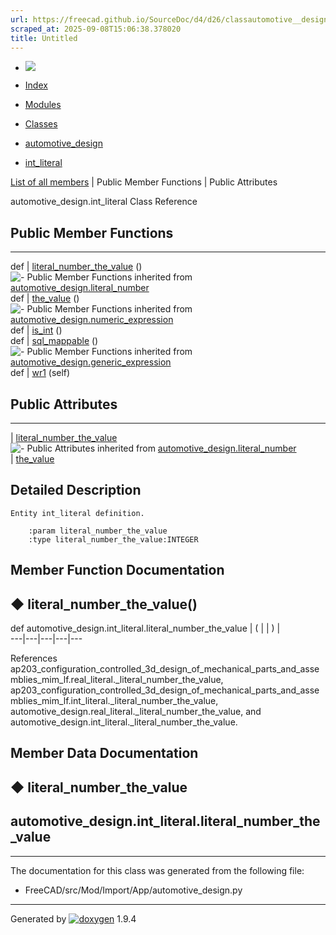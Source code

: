 ```yaml
---
url: https://freecad.github.io/SourceDoc/d4/d26/classautomotive__design_1_1int__literal.html
scraped_at: 2025-09-08T15:06:38.378020
title: Untitled
---
```


  * [ ![](https://www.freecad.org/svg/logo-freecad.svg) ](https://freecadweb.org "FreeCAD")
  * [Index](../../index.html "Index")
  * [Modules](../../modules.html "Modules list")
  * [Classes](../../annotated.html "Annotated list")

  * [automotive_design](../../d4/ddf/namespaceautomotive__design.html)
  * [int_literal](../../d4/d26/classautomotive__design_1_1int__literal.html)

[List of all members](../../d0/d37/classautomotive__design_1_1int__literal-members.html) | Public Member Functions | Public Attributes

automotive_design.int_literal Class Reference

##  Public Member Functions  
  
---  
def | [literal_number_the_value](../../d4/d26/classautomotive__design_1_1int__literal.html#a7b33222d284385076fb8a53f47853c6a) ()  
![-](../../closed.png) Public Member Functions inherited from
[automotive_design.literal_number](../../da/dd8/classautomotive__design_1_1literal__number.html)  
def | [the_value](../../da/dd8/classautomotive__design_1_1literal__number.html#af5678a08c52fdeaee29f1e99d521083f) ()  
![-](../../closed.png) Public Member Functions inherited from
[automotive_design.numeric_expression](../../d9/da1/classautomotive__design_1_1numeric__expression.html)  
def | [is_int](../../d9/da1/classautomotive__design_1_1numeric__expression.html#a5062b264880cac65ac02a94eeabaeb90) ()  
def | [sql_mappable](../../d9/da1/classautomotive__design_1_1numeric__expression.html#add40993334c334d5a009ab0800a78d6e) ()  
![-](../../closed.png) Public Member Functions inherited from
[automotive_design.generic_expression](../../d3/d52/classautomotive__design_1_1generic__expression.html)  
def | [wr1](../../d3/d52/classautomotive__design_1_1generic__expression.html#aea35213a5e29cdc6cc6a201099976f3e) (self)  
  
##  Public Attributes  
  
---  
|
[literal_number_the_value](../../d4/d26/classautomotive__design_1_1int__literal.html#a7dd5810fdd9561fddf27261c0f00fb9b)  
![-](../../closed.png) Public Attributes inherited from
[automotive_design.literal_number](../../da/dd8/classautomotive__design_1_1literal__number.html)  
|
[the_value](../../da/dd8/classautomotive__design_1_1literal__number.html#a99516036952f44769e9bad6e49ddda6d)  
  
## Detailed Description

    
    
    Entity int_literal definition.
    
        :param literal_number_the_value
        :type literal_number_the_value:INTEGER

## Member Function Documentation

## ◆ literal_number_the_value()

def automotive_design.int_literal.literal_number_the_value  | ( | | ) |   
---|---|---|---|---  
  
References
ap203_configuration_controlled_3d_design_of_mechanical_parts_and_assemblies_mim_lf.real_literal._literal_number_the_value,
ap203_configuration_controlled_3d_design_of_mechanical_parts_and_assemblies_mim_lf.int_literal._literal_number_the_value,
automotive_design.real_literal._literal_number_the_value, and
automotive_design.int_literal._literal_number_the_value.

## Member Data Documentation

## ◆ literal_number_the_value

automotive_design.int_literal.literal_number_the_value  
---  
  
* * *

The documentation for this class was generated from the following file:

  * FreeCAD/src/Mod/Import/App/automotive_design.py

* * *

Generated by
[![doxygen](../../doxygen.svg)](https://www.doxygen.org/index.html) 1.9.4

